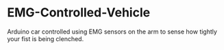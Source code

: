 # EMG-Controlled-Vehicle
Arduino car controlled using EMG sensors on the arm to sense how tightly your fist is being clenched.
